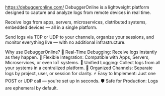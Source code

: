 https://debuggeronline.com/
DebuggerOnline is a lightweight platform designed to capture and analyze logs from remote devices in real time.

Receive logs from apps, servers, microservices, distributed systems, embedded devices — all in a single platform.

Send logs via TCP or UDP to your channels, organize your sessions, and monitor everything live — with no additional infrastructure.

Why use DebuggerOnline?
🔧 Real-Time Debugging: Receive logs instantly as they happen.
📡 Flexible Integration: Compatible with Apps, Servers, Microservices, or even IoT systems.
🧩 Unified Logging: Collect logs from all your systems in a centralized platform.
📂 Organized Channels: Separate logs by project, user, or session for clarity.
⚡ Easy to Implement: Just one POST or UDP call — you're set up in seconds.
🛡️ Safe for Production: Logs are ephemeral by default.
